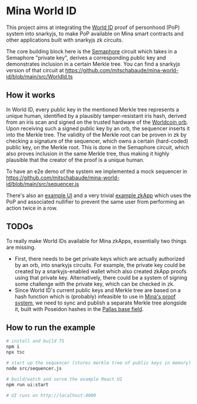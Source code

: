 # Mina World ID

This project aims at integrating the [World ID](https://id.worldcoin.org/) proof of personhood (PoP) system into snarkyjs, to make PoP available on Mina smart contracts and other applications built with snarkyjs zk circuits.

The core building block here is the [Semaphore](https://semaphore.appliedzkp.org/) circuit which takes in a Semaphore "private key", derives a corresponding public key and demonstrates inclusion in a certain Merkle tree. You can find a snarkyjs version of that circuit at https://github.com/mitschabaude/mina-world-id/blob/main/src/WorldId.ts

## How it works

In World ID, every public key in the mentioned Merkle tree represents a unique human, identified by a plausibly tamper-resistant iris hash, derived from an iris scan and signed on the trusted hardware of the [Worldcoin orb](https://worldcoin.org/how-the-launch-works#hardware). Upon receiving such a signed public key by an orb, the sequencer inserts it into the Merkle tree. The validity of the Merkle root can be proven in zk by checking a signature of the sequencer, which owns a certain (hard-coded) public key, on the Merkle root. This is done in the Semaphore circuit, which also proves inclusion in the same Merkle tree, thus making it highly plausible that the creator of the proof is a unique human.

To have an e2e demo of the system we implemented a mock sequencer in https://github.com/mitschabaude/mina-world-id/blob/main/src/sequencer.js

There's also an [example UI](https://github.com/mitschabaude/mina-world-id/blob/main/src/example-ui) and a very trivial [example zkApp](https://github.com/mitschabaude/mina-world-id/blob/main/src/HumanMessage.ts) which uses the PoP and associated nullifier to prevent the same user from performing an action twice in a row.

## TODOs

To really make World IDs available for Mina zkApps, essentially two things are missing.

- First, there needs to be get private keys which are actually authorized by an orb, into snarkyjs circuits. For example, the private key could be created by a snarkyjs-enabled wallet which also created zkApp proofs using that private key. Alternatively, there could be a system of signing some challenge with the private key, which can be checked in zk.
- Since World ID's current public keys and Merkle tree are based on a hash function which is (probably) infeasible to use in [Mina's proof system](https://o1-labs.github.io/proof-systems/), we need to sync and publish a separate Merkle tree alongside it, built with Poseidon hashes in the [Pallas base field](https://o1-labs.github.io/proof-systems/specs/pasta.html).

## How to run the example

```sh
# install and build TS
npm i
npx tsc

# start up the sequencer (stores merkle tree of public keys in memory)
node src/sequencer.js

# build/watch and serve the example React UI
npm run ui:start

# UI runs on http://localhost:4000
```
